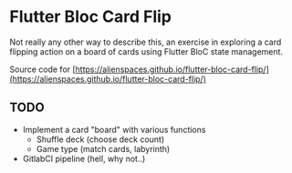 # Flutter Bloc Card Flip

Not really any other way to describe this, an exercise in exploring a card flipping action on a board of cards using Flutter BloC state management.

Source code for [https://alienspaces.github.io/flutter-bloc-card-flip/](https://alienspaces.github.io/flutter-bloc-card-flip/)

## TODO

- Implement a card "board" with various functions
  - Shuffle deck (choose deck count)
  - Game type (match cards, labyrinth)
- GitlabCI pipeline (hell, why not..)
